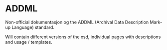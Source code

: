 # ADDML

Non-official dokumentasjon og the ADDML (Archival Data Description Mark-up Language) standard.

Will contain different versions of the xsd, individual pages with descriptions and usage / templates.

